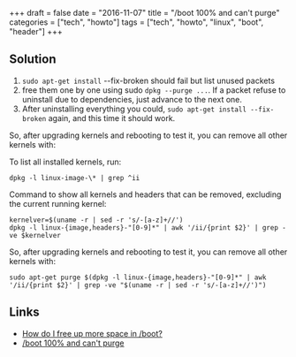 +++
draft = false
date = "2016-11-07"
title = "/boot 100% and can't purge"
categories = ["tech", "howto"]
tags = ["tech", "howto", "linux", "boot", "header"]
+++

## Solution

1. `sudo apt-get install` --fix-broken should fail but list unused packets
1. free them one by one using sudo `dpkg --purge ...`. If a packet refuse to uninstall due to dependencies, just advance to the next one.
1. After uninstalling everything you could, `sudo apt-get install --fix-broken` again, and this time it should work.

So, after upgrading kernels and rebooting to test it, you can remove all other kernels with:

To list all installed kernels, run:

```
dpkg -l linux-image-\* | grep ^ii
```

Command to show all kernels and headers that can be removed, excluding the current running kernel:

```
kernelver=$(uname -r | sed -r 's/-[a-z]+//')
dpkg -l linux-{image,headers}-"[0-9]*" | awk '/ii/{print $2}' | grep -ve $kernelver
```

So, after upgrading kernels and rebooting to test it, you can remove all other kernels with:

```
sudo apt-get purge $(dpkg -l linux-{image,headers}-"[0-9]*" | awk '/ii/{print $2}' | grep -ve "$(uname -r | sed -r 's/-[a-z]+//')")
```

## Links

* [How do I free up more space in /boot?](http://askubuntu.com/questions/89710/how-do-i-free-up-more-space-in-boot)
* [/boot 100% and can't purge](http://askubuntu.com/questions/337456/boot-100-and-cant-purge)
